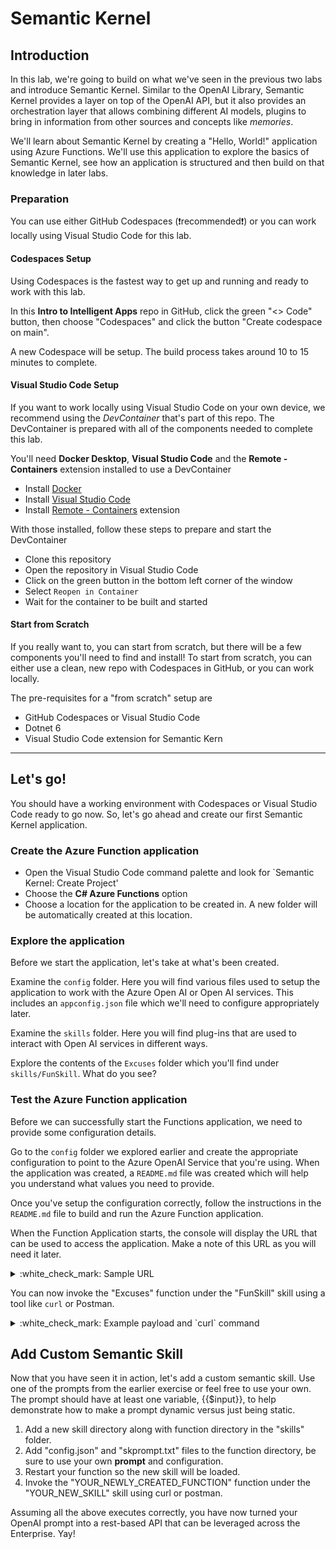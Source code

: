 # Semantic Kernel

## Introduction

In this lab, we're going to build on what we've seen in the previous two labs and introduce Semantic Kernel. Similar to the OpenAI Library, Semantic Kernel provides a layer on top of the OpenAI API, but it also provides an orchestration layer that allows combining different AI models, plugins to bring in information from other sources and concepts like *memories*.

We'll learn about Semantic Kernel by creating a "Hello, World!" application using Azure Functions. We'll use this application to explore the basics of Semantic Kernel, see how an application is structured and then build on that knowledge in later labs.

### Preparation

You can use either GitHub Codespaces (:exclamation:recommended:exclamation:) or you can work locally using Visual Studio Code for this lab.

#### Codespaces Setup

Using Codespaces is the fastest way to get up and running and ready to work with this lab.

In this **Intro to Intelligent Apps** repo in GitHub, click the green "<> Code" button, then choose "Codespaces" and click the button "Create codespace on main".

A new Codespace will be setup. The build process takes around 10 to 15 minutes to complete.

#### Visual Studio Code Setup

If you want to work locally using Visual Studio Code on your own device, we recommend using the *DevContainer* that's part of this repo. The DevContainer is prepared with all of the components needed to complete this lab.

You'll need **Docker Desktop**, **Visual Studio Code** and the **Remote - Containers** extension installed to use a DevContainer

* Install [Docker](https://www.docker.com/products/docker-desktop)
* Install [Visual Studio Code](https://code.visualstudio.com/)
* Install [Remote - Containers](https://marketplace.visualstudio.com/items?itemName=ms-vscode-remote.remote-containers) extension

With those installed, follow these steps to prepare and start the DevContainer

* Clone this repository
* Open the repository in Visual Studio Code
* Click on the green button in the bottom left corner of the window
* Select `Reopen in Container`
* Wait for the container to be built and started

#### Start from Scratch

If you really want to, you can start from scratch, but there will be a few components you'll need to find and install! To start from scratch, you can either use a clean, new repo with Codespaces in GitHub, or you can work locally.

The pre-requisites for a "from scratch" setup are

- GitHub Codespaces or Visual Studio Code
- Dotnet 6
- Visual Studio Code extension for Semantic Kern

---

## Let's go!

You should have a working environment with Codespaces or Visual Studio Code ready to go now. So, let's go ahead and create our first Semantic Kernel application.

### Create the Azure Function application

- Open the Visual Studio Code command palette and look for `Semantic Kernel: Create Project'
- Choose the **C# Azure Functions** option
- Choose a location for the application to be created in. A new folder will be automatically created at this location.

### Explore the application

Before we start the application, let's take at what's been created.

Examine the `config` folder. Here you will find various files used to setup the application to work with the Azure Open AI or Open AI services. This includes an `appconfig.json` file which we'll need to configure appropriately later.

Examine the `skills` folder. Here you will find plug-ins that are used to interact with Open AI services in different ways.

Explore the contents of the `Excuses` folder which you'll find under `skills/FunSkill`. What do you see?

### Test the Azure Function application

Before we can successfully start the Functions application, we need to provide some configuration details. 

Go to the `config` folder we explored earlier and create the appropriate configuration to point to the Azure OpenAI Service that you're using. When the application was created, a `README.md` file was created which will help you understand what values you need to provide.

Once you've setup the configuration correctly, follow the instructions in the `README.md` file to build and run the Azure Function application.

When the Function Application starts, the console will display the URL that can be used to access the application. Make a note of this URL as you will need it later.

<details>
  <summary>:white_check_mark: Sample URL</summary>

  http://localhost:7071/api/skills/{skillName}/functions/{functionName}
  
</details>

You can now invoke the "Excuses" function under the "FunSkill" skill using a tool like `curl` or Postman. 

<details>
  <summary>:white_check_mark: Example payload and `curl` command</summary>

  [Sample payload](payload-excuses.json)

  **payload-excuses.json**
  ```json
  {
    "variables": [
        {
            "key": "input",
            "value": "Homework."
        }
    ]
  }
  ```

  Sample `curl` command

  ```
  curl -X POST "http://localhost:7071/api/skills/FunSkill/functions/Excuses/" -d @payload-excuses.json
  ```
  
</details>

## Add Custom Semantic Skill

Now that you have seen it in action, let's add a custom semantic skill. Use one of the prompts from the earlier exercise or feel free to use your own. The prompt should have at least one variable, {{$input}}, to help demonstrate how to make a prompt dynamic versus just being static.

1. Add a new skill directory along with function directory in the "skills" folder.
2. Add "config.json" and "skprompt.txt" files to the function directory, be sure to use your own **prompt** and configuration.
3. Restart your function so the new skill will be loaded.
4. Invoke the "YOUR_NEWLY_CREATED_FUNCTION" function under the "YOUR_NEW_SKILL" skill using curl or postman.

Assuming all the above executes correctly, you have now turned your OpenAI prompt into a rest-based API that can be leveraged across the Enterprise. Yay!
